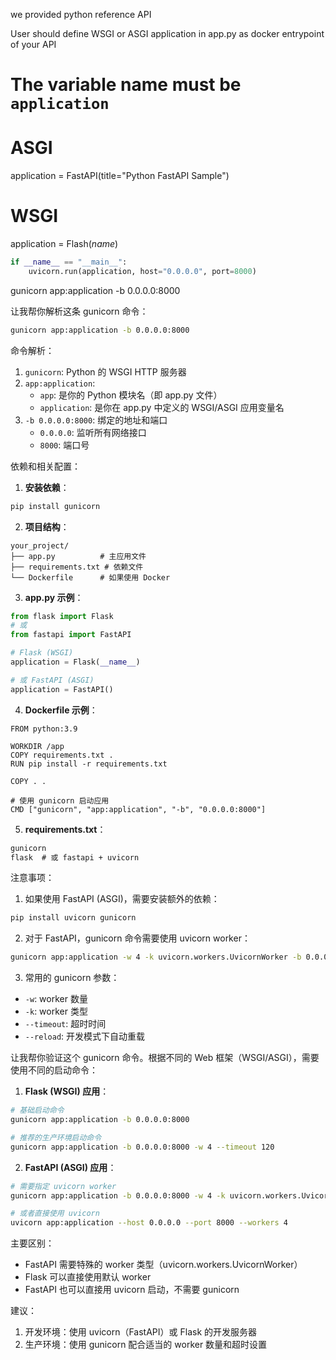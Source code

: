 


we provided python reference API 

User should define WSGI or ASGI application in app.py as docker entrypoint of your API 

# The variable name must be `application`
# ASGI 
application = FastAPI(title="Python FastAPI Sample")
# WSGI
application = Flash(_name_)




```python
if __name__ == "__main__":
    uvicorn.run(application, host="0.0.0.0", port=8000)
````

gunicorn app:application -b 0.0.0.0:8000


让我帮你解析这条 gunicorn 命令：

```bash
gunicorn app:application -b 0.0.0.0:8000
```

命令解析：
1. `gunicorn`: Python 的 WSGI HTTP 服务器
2. `app:application`: 
   - `app`: 是你的 Python 模块名（即 app.py 文件）
   - `application`: 是你在 app.py 中定义的 WSGI/ASGI 应用变量名
3. `-b 0.0.0.0:8000`: 绑定的地址和端口
   - `0.0.0.0`: 监听所有网络接口
   - `8000`: 端口号

依赖和相关配置：

1. **安装依赖**：
```bash
pip install gunicorn
```

2. **项目结构**：
```plaintext
your_project/
├── app.py          # 主应用文件
├── requirements.txt # 依赖文件
└── Dockerfile      # 如果使用 Docker
```

3. **app.py 示例**：
```python:/Users/lex/git/knowledge/app.py
from flask import Flask
# 或
from fastapi import FastAPI

# Flask (WSGI)
application = Flask(__name__)

# 或 FastAPI (ASGI)
application = FastAPI()
```

4. **Dockerfile 示例**：
```dockerfile:/Users/lex/git/knowledge/Dockerfile
FROM python:3.9

WORKDIR /app
COPY requirements.txt .
RUN pip install -r requirements.txt

COPY . .

# 使用 gunicorn 启动应用
CMD ["gunicorn", "app:application", "-b", "0.0.0.0:8000"]
```

5. **requirements.txt**：
```plaintext:/Users/lex/git/knowledge/requirements.txt
gunicorn
flask  # 或 fastapi + uvicorn
```

注意事项：
1. 如果使用 FastAPI (ASGI)，需要安装额外的依赖：
```bash
pip install uvicorn gunicorn
```

2. 对于 FastAPI，gunicorn 命令需要使用 uvicorn worker：
```bash
gunicorn app:application -w 4 -k uvicorn.workers.UvicornWorker -b 0.0.0.0:8000
```

3. 常用的 gunicorn 参数：
- `-w`: worker 数量
- `-k`: worker 类型
- `--timeout`: 超时时间
- `--reload`: 开发模式下自动重载




让我帮你验证这个 gunicorn 命令。根据不同的 Web 框架（WSGI/ASGI），需要使用不同的启动命令：

1. **Flask (WSGI) 应用**：
```bash
# 基础启动命令
gunicorn app:application -b 0.0.0.0:8000

# 推荐的生产环境启动命令
gunicorn app:application -b 0.0.0.0:8000 -w 4 --timeout 120
```

2. **FastAPI (ASGI) 应用**：
```bash
# 需要指定 uvicorn worker
gunicorn app:application -b 0.0.0.0:8000 -w 4 -k uvicorn.workers.UvicornWorker

# 或者直接使用 uvicorn
uvicorn app:application --host 0.0.0.0 --port 8000 --workers 4
```

主要区别：
- FastAPI 需要特殊的 worker 类型（uvicorn.workers.UvicornWorker）
- Flask 可以直接使用默认 worker
- FastAPI 也可以直接用 uvicorn 启动，不需要 gunicorn

建议：
1. 开发环境：使用 uvicorn（FastAPI）或 Flask 的开发服务器
2. 生产环境：使用 gunicorn 配合适当的 worker 数量和超时设置